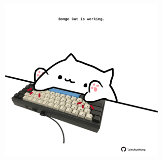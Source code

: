<!-- built at 25/09/2023, 06:00:46 UTC -->
<p align="center">
  <img width="500" height="500" src="./ReadmeImage.svg">
</p>
